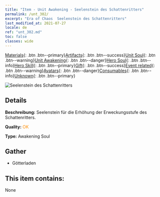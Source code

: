 ```yaml
---
title: "Item - Unit Awakening - Seelenstein des Schattenritters"
permalink: /unt_302/
excerpt: "Era of Chaos  Seelenstein des Schattenritters"
last_modified_at: 2021-07-27
locale: de
ref: "unt_302.md"
toc: false
classes: wide
---
```

 [Materials](/ItemsDE/){: .btn .btn--primary}[Artifacts](/ItemsDE/Artifacts/){: .btn .btn--success}[Unit Soul](/ItemsDE/UnitSoul/){: .btn .btn--warning}[Unit Awakening](/ItemsDE/UnitAwakening/){: .btn .btn--danger}[Hero Soul](/ItemsDE/HeroSoul/){: .btn .btn--info}[Hero Skill](/ItemsDE/HeroSkill/){: .btn .btn--primary}[Gift](/ItemsDE/Gift/){: .btn .btn--success}[Event related](/ItemsDE/Events/){: .btn .btn--warning}[Avatars](/ItemsDE/Avatars/){: .btn .btn--danger}[Consumables](/ItemsDE/Consumables/){: .btn .btn--info}[Unknown](/ItemsDE/Unknown/){: .btn .btn--primary}

 ![Seelenstein des Schattenritters](/images/u/tia_siwangqishi.jpg)

## Details
 **Beschreibung:** Seelenstein für die Erhöhung der Erweckungsstufe des Schattenritters.

 **Quality:** <span style="color: #FF8C00">OK</span>

 **Type:** Awakening Soul

## Gather

*    Götterladen 

## This item contains:

  None

